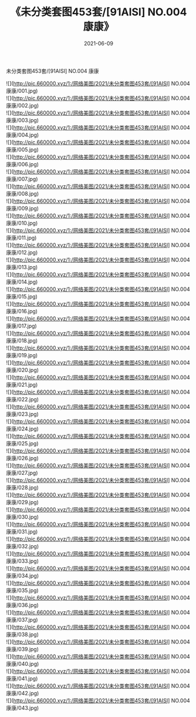 ﻿---
layout: post
title:  《未分类套图453套/[91AISI] NO.004 康康》
date:   2021-06-09
img: http://pic.660000.xyz/1:/网络美图/2021/未分类套图453套/[91AISI] NO.004 康康/000.jpg
categories: [美女, 清纯, 唯美]
---

未分类套图453套/[91AISI] NO.004 康康

 ![](http://pic.660000.xyz/1:/网络美图/2021/未分类套图453套/[91AISI] NO.004 康康/001.jpg) <br>![](http://pic.660000.xyz/1:/网络美图/2021/未分类套图453套/[91AISI] NO.004 康康/002.jpg) <br>![](http://pic.660000.xyz/1:/网络美图/2021/未分类套图453套/[91AISI] NO.004 康康/003.jpg) <br>![](http://pic.660000.xyz/1:/网络美图/2021/未分类套图453套/[91AISI] NO.004 康康/004.jpg) <br>![](http://pic.660000.xyz/1:/网络美图/2021/未分类套图453套/[91AISI] NO.004 康康/005.jpg) <br>![](http://pic.660000.xyz/1:/网络美图/2021/未分类套图453套/[91AISI] NO.004 康康/006.jpg) <br>![](http://pic.660000.xyz/1:/网络美图/2021/未分类套图453套/[91AISI] NO.004 康康/007.jpg) <br>![](http://pic.660000.xyz/1:/网络美图/2021/未分类套图453套/[91AISI] NO.004 康康/008.jpg) <br>![](http://pic.660000.xyz/1:/网络美图/2021/未分类套图453套/[91AISI] NO.004 康康/009.jpg) <br>![](http://pic.660000.xyz/1:/网络美图/2021/未分类套图453套/[91AISI] NO.004 康康/010.jpg) <br>![](http://pic.660000.xyz/1:/网络美图/2021/未分类套图453套/[91AISI] NO.004 康康/011.jpg) <br>![](http://pic.660000.xyz/1:/网络美图/2021/未分类套图453套/[91AISI] NO.004 康康/012.jpg) <br>![](http://pic.660000.xyz/1:/网络美图/2021/未分类套图453套/[91AISI] NO.004 康康/013.jpg) <br>![](http://pic.660000.xyz/1:/网络美图/2021/未分类套图453套/[91AISI] NO.004 康康/014.jpg) <br>![](http://pic.660000.xyz/1:/网络美图/2021/未分类套图453套/[91AISI] NO.004 康康/015.jpg) <br>![](http://pic.660000.xyz/1:/网络美图/2021/未分类套图453套/[91AISI] NO.004 康康/016.jpg) <br>![](http://pic.660000.xyz/1:/网络美图/2021/未分类套图453套/[91AISI] NO.004 康康/017.jpg) <br>![](http://pic.660000.xyz/1:/网络美图/2021/未分类套图453套/[91AISI] NO.004 康康/018.jpg) <br>![](http://pic.660000.xyz/1:/网络美图/2021/未分类套图453套/[91AISI] NO.004 康康/019.jpg) <br>![](http://pic.660000.xyz/1:/网络美图/2021/未分类套图453套/[91AISI] NO.004 康康/020.jpg) <br>![](http://pic.660000.xyz/1:/网络美图/2021/未分类套图453套/[91AISI] NO.004 康康/021.jpg) <br>![](http://pic.660000.xyz/1:/网络美图/2021/未分类套图453套/[91AISI] NO.004 康康/022.jpg) <br>![](http://pic.660000.xyz/1:/网络美图/2021/未分类套图453套/[91AISI] NO.004 康康/023.jpg) <br>![](http://pic.660000.xyz/1:/网络美图/2021/未分类套图453套/[91AISI] NO.004 康康/024.jpg) <br>![](http://pic.660000.xyz/1:/网络美图/2021/未分类套图453套/[91AISI] NO.004 康康/025.jpg) <br>![](http://pic.660000.xyz/1:/网络美图/2021/未分类套图453套/[91AISI] NO.004 康康/026.jpg) <br>![](http://pic.660000.xyz/1:/网络美图/2021/未分类套图453套/[91AISI] NO.004 康康/027.jpg) <br>![](http://pic.660000.xyz/1:/网络美图/2021/未分类套图453套/[91AISI] NO.004 康康/028.jpg) <br>![](http://pic.660000.xyz/1:/网络美图/2021/未分类套图453套/[91AISI] NO.004 康康/029.jpg) <br>![](http://pic.660000.xyz/1:/网络美图/2021/未分类套图453套/[91AISI] NO.004 康康/030.jpg) <br>![](http://pic.660000.xyz/1:/网络美图/2021/未分类套图453套/[91AISI] NO.004 康康/031.jpg) <br>![](http://pic.660000.xyz/1:/网络美图/2021/未分类套图453套/[91AISI] NO.004 康康/032.jpg) <br>![](http://pic.660000.xyz/1:/网络美图/2021/未分类套图453套/[91AISI] NO.004 康康/033.jpg) <br>![](http://pic.660000.xyz/1:/网络美图/2021/未分类套图453套/[91AISI] NO.004 康康/034.jpg) <br>![](http://pic.660000.xyz/1:/网络美图/2021/未分类套图453套/[91AISI] NO.004 康康/035.jpg) <br>![](http://pic.660000.xyz/1:/网络美图/2021/未分类套图453套/[91AISI] NO.004 康康/036.jpg) <br>![](http://pic.660000.xyz/1:/网络美图/2021/未分类套图453套/[91AISI] NO.004 康康/037.jpg) <br>![](http://pic.660000.xyz/1:/网络美图/2021/未分类套图453套/[91AISI] NO.004 康康/038.jpg) <br>![](http://pic.660000.xyz/1:/网络美图/2021/未分类套图453套/[91AISI] NO.004 康康/039.jpg) <br>![](http://pic.660000.xyz/1:/网络美图/2021/未分类套图453套/[91AISI] NO.004 康康/040.jpg) <br>![](http://pic.660000.xyz/1:/网络美图/2021/未分类套图453套/[91AISI] NO.004 康康/041.jpg) <br>![](http://pic.660000.xyz/1:/网络美图/2021/未分类套图453套/[91AISI] NO.004 康康/042.jpg) <br>![](http://pic.660000.xyz/1:/网络美图/2021/未分类套图453套/[91AISI] NO.004 康康/043.jpg) <br>
